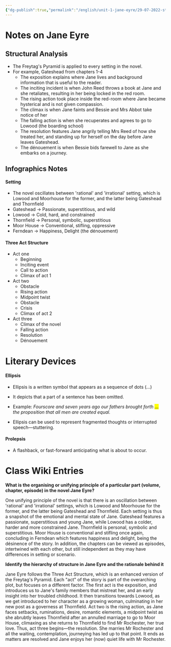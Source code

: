```yaml
---
{"dg-publish":true,"permalink":"/english/unit-1-jane-eyre/29-07-2022-structure-infographic-setting/","dgHomeLink":true,"dgPassFrontmatter":false}
---
```


# Notes on Jane Eyre
## Structural Analysis
- The Freytag's Pyramid is applied to every setting in the novel.
- For example, Gateshead from chapters 1-4
	- The exposition explains where Jane lives and background information that is useful to the reader.
	- The inciting incident is when John Reed throws a book at Jane and she retaliates, resulting in her being locked in the red room.
	- The rising action took place inside the red-room where Jane became hysterical and is not given compassion.
	- The climax is when Jane faints and Bessie and Mrs Abbot take notice of her
	- The falling action is when she recuperates and agrees to go to Lowood (the boarding school)
	- The resolution features Jane angrily telling Mrs Reed of how she treated her, and standing up for herself on the day before Jane leaves Gateshead.
	- The dénouement is when Bessie bids farewell to Jane as she embarks on a journey.

## Infographics Notes
#### Setting
- The novel oscillates between 'rational' and 'irrational' setting, which is Lowood and Moorhouse for the former, and the latter being Gateshead and Thornfield
- Gateshead → Passionate, superstitious, and wild
- Lowood → Cold, hard, and constrained
- Thornfield → Personal, symbolic, superstitious 
- Moor House → Conventional, stifling, oppressive 
- Ferndean → Happiness, Delight (the dénouement)

#### Three Act Structure
- Act one
	- Beginning
	- Inciting event
	- Call to action
	- Climax of act 1
- Act two
	- Obstacle
	- Rising action
	- Midpoint twist
	- Obstacle
	- Crisis
	- Climax of act 2
- Act three
	- Climax of the novel
	- Falling action
	- Resolution
	- Dénouement 

# Literary Devices
#### Ellipsis
- Ellipsis is a written symbol that appears as a sequence of dots (...)
- It depicts that a part of a sentence has been omitted. 
- Example: 
*Fourscore and seven years ago our fathers brought forth <mark class="Yellow">…</mark> the proposition that all men are created equal.*

- Ellipsis can be used to represent fragmented thoughts or interrupted speech—stuttering. 
#### Prolepsis 
- A flashback, or fast-forward anticipating what is about to occur.






# Class Wiki Entries
**What is the organising or unifying principle of a particular part (volume, chapter, episode) in the novel Jane Eyre?**

One unifying principle of the novel is that there is an oscillation between 'rational' and 'irrational' settings, which is Lowood and Moorhouse for the former, and the latter being Gateshead and Thornfield. Each setting is thus a snapshot of the emotional and mental state of Jane. Gateshead features a passionate, superstitious and young Jane, while Lowood has a colder, harder and more constrained Jane. Thornfield is personal, symbolic and superstitious. Moor House is conventional and stifling once again, concluding in Ferndean which features happiness and delight, being the désinence of the story. In addition, the chapters can be viewed as episodes, intertwined with each other, but still independent as they may have differences in setting or scenario.

**Identify the hierarchy of structure in Jane Eyre and the rationale behind it**

Jane Eyre follows the Three Act Structure, which is an enhanced version of the Freytag's Pyramid. Each "act" of the story is part of the overarching plot, but focuses on a different factor. The first act is the exposition, and introduces us to Jane's family members that mistreat her, and an early insight into her troubled childhood. It then transitions towards Lowood, as we get introduced to her character as a growing woman, culminating in her new post as a governess at Thornfield. Act two is the rising action, as Jane faces setbacks, ruminations, desire, romantic elements, a midpoint twist as she abrubtly leaves Thornfield after an annulled marriage to go to Moor House, climaxing as she returns to Thornfield to find Mr Rochester, her true love. Thus, act three begins—the resolution. She marries Mr Rochester and all the waiting, contemplation, journeying has led up to that point. It ends as matters are resolved and Jane enjoys her (now) quiet life with Mr Rochester. 